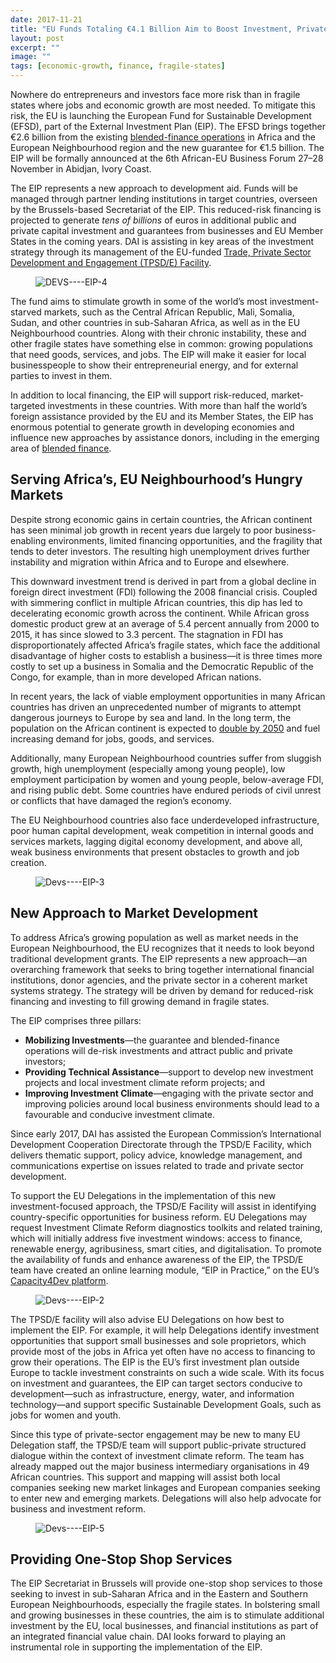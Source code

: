 ```yaml
---
date: 2017-11-21
title: "EU Funds Totaling €4.1 Billion Aim to Boost Investment, Private Sector Engagement in Africa and European Neighbourhood Countries"
layout: post
excerpt: ""
image: ""
tags: [economic-growth, finance, fragile-states]
---
```

<p>Nowhere do entrepreneurs and investors face more risk than in fragile states where jobs and economic growth are most needed. To mitigate this risk, the EU is launching the European Fund for Sustainable Development (EFSD), part of the External Investment Plan (EIP). The EFSD brings together €2.6 billion from the existing <a href="https://ec.europa.eu/europeaid/policies/innovative-financial-instruments-blending/blending-operations_en">blended-finance operations</a> in Africa and the European Neighbourhood region and the new guarantee for €1.5 billion. The EIP will be formally announced at the 6th African-EU Business Forum 27–28 November in Abidjan, Ivory Coast.</p><p>The EIP represents a new approach to development aid. Funds will be managed through partner lending institutions in target countries, overseen by the Brussels-based Secretariat of the EIP. This reduced-risk financing is projected to generate <em>tens of billions</em> of euros in additional public and private capital investment and guarantees from businesses and EU Member States in the coming years. DAI is assisting in key areas of the investment strategy through its management of the EU-funded <a href="https://www.dai.com/our-work/projects/worldwide-trade-private-sector-development-and-engagement-and-regional-integration-facility">Trade, Private Sector Development and Engagement (TPSD/E) Facility</a>.</p><figure class="kg-card kg-image-card"><img src="https://pubs.ghost.io/uploads/DEVS----EIP-4.jpg" class="kg-image" alt="DEVS----EIP-4" loading="lazy" title="Port of Mombasa, Kenya."></figure><p>The fund aims to stimulate growth in some of the world’s most investment-starved markets, such as the Central African Republic, Mali, Somalia, Sudan, and other countries in sub-Saharan Africa, as well as in the EU Neighbourhood countries. Along with their chronic instability, these and other fragile states have something else in common: growing populations that need goods, services, and jobs. The EIP will make it easier for local businesspeople to show their entrepreneurial energy, and for external parties to invest in them.</p><p>In addition to local financing, the EIP will support risk-reduced, market-targeted investments in these countries. With more than half the world’s foreign assistance provided by the EU and its Member States, the EIP has enormous potential to generate growth in developing economies and influence new approaches by assistance donors, including in the emerging area of <a href="http://dai-global-developments.com/articles/using-development-assistance-to-catalyze-sound-investments-in-emerging-and-developing-markets/">blended finance</a>.</p><h2 id="serving-africa-s-eu-neighbourhood-s-hungry-markets">Serving Africa’s, EU Neighbourhood’s Hungry Markets</h2><p>Despite strong economic gains in certain countries, the African continent has seen minimal job growth in recent years due largely to poor business-enabling environments, limited financing opportunities, and the fragility that tends to deter investors. The resulting high unemployment drives further instability and migration within Africa and to Europe and elsewhere.</p><p>This downward investment trend is derived in part from a global decline in foreign direct investment (FDI) following the 2008 financial crisis. Coupled with simmering conflict in multiple African countries, this dip has led to decelerating economic growth across the continent. While African gross domestic product grew at an average of 5.4 percent annually from 2000 to 2015, it has since slowed to 3.3 percent. The stagnation in FDI has disproportionately affected Africa’s fragile states, which face the additional disadvantage of higher costs to establish a business—it is three times more costly to set up a business in Somalia and the Democratic Republic of the Congo, for example, than in more developed African nations.</p><p>In recent years, the lack of viable employment opportunities in many African countries has driven an unprecedented number of migrants to attempt dangerous journeys to Europe by sea and land. In the long term, the population on the African continent is expected to <a href="https://www.un.org/development/desa/publications/world-population-prospects-the-2017-revision.html">double by 2050</a> and fuel increasing demand for jobs, goods, and services.</p><p>Additionally, many European Neighbourhood countries suffer from sluggish growth, high unemployment (especially among young people), low employment participation by women and young people, below-average FDI, and rising public debt. Some countries have endured periods of civil unrest or conflicts that have damaged the region’s economy.</p><p>The EU Neighbourhood countries also face underdeveloped infrastructure, poor human capital development, weak competition in internal goods and services markets, lagging digital economy development, and above all, weak business environments that present obstacles to growth and job creation.</p><figure class="kg-card kg-image-card"><img src="https://pubs.ghost.io/uploads/Devs----EIP-3.jpg" class="kg-image" alt="Devs----EIP-3" loading="lazy" title="Young men in Morocco awaiting a ride to their agricultural jobs."></figure><h2 id="new-approach-to-market-development">New Approach to Market Development</h2><p>To address Africa’s growing population as well as market needs in the European Neighbourhood, the EU recognizes that it needs to look beyond traditional development grants. The EIP represents a new approach—an overarching framework that seeks to bring together international financial institutions, donor agencies, and the private sector in a coherent market systems strategy. The strategy will be driven by demand for reduced-risk financing and investing to fill growing demand in fragile states.</p><p>The EIP comprises three pillars:</p><ul><li><strong>Mobilizing Investments</strong>—the guarantee and blended-finance operations will de-risk investments and attract public and private investors;</li><li><strong>Providing Technical Assistance</strong>—support to develop new investment projects and local investment climate reform projects; and</li><li><strong>Improving Investment Climate</strong>—engaging with the private sector and improving policies around local business environments should lead to a favourable and conducive investment climate.</li></ul><p>Since early 2017, DAI has assisted the European Commission’s International Development Cooperation Directorate through the TPSD/E Facility, which delivers thematic support, policy advice, knowledge management, and communications expertise on issues related to trade and private sector development.</p><p>To support the EU Delegations in the implementation of this new investment-focused approach, the TPSD/E Facility will assist in identifying country-specific opportunities for business reform. EU Delegations may request Investment Climate Reform diagnostics toolkits and related training, which will initially address five investment windows: access to finance, renewable energy, agribusiness, smart cities, and digitalisation. To promote the availability of funds and enhance awareness of the EIP, the TPSD/E team have created an online learning module, “EIP in Practice,” on the EU’s <a href="https://europa.eu/capacity4dev/">Capacity4Dev platform</a>.</p><figure class="kg-card kg-image-card"><img src="https://pubs.ghost.io/uploads/Devs----EIP-2.jpg" class="kg-image" alt="Devs----EIP-2" loading="lazy" title="mPesa branchless banking started in 2007 in Kenya and Tanzania and has expanded abroad."></figure><p>The TPSD/E facility will also advise EU Delegations on how best to implement the EIP. For example, it will help Delegations identify investment opportunities that support small businesses and sole proprietors, which provide most of the jobs in Africa yet often have no access to financing to grow their operations. The EIP is the EU’s first investment plan outside Europe to tackle investment constraints on such a wide scale. With its focus on investment and guarantees, the EIP can target sectors conducive to development—such as infrastructure, energy, water, and information technology—and support specific Sustainable Development Goals, such as jobs for women and youth.</p><p>Since this type of private-sector engagement may be new to many EU Delegation staff, the TPSD/E team will support public-private structured dialogue within the context of investment climate reform. The team has already mapped out the major business intermediary organisations in 49 African countries. This support and mapping will assist both local companies seeking new market linkages and European companies seeking to enter new and emerging markets. Delegations will also help advocate for business and investment reform.</p><figure class="kg-card kg-image-card"><img src="https://pubs.ghost.io/uploads/Devs----EIP-5.jpg" class="kg-image" alt="Devs----EIP-5" loading="lazy" title="Sub-Saharan Africa is becoming a key sourcing destination for global apparel buyers. This includes Kenyan apparel producer UAL, which has received assistance from the USAID East Africa Trade and Investment Hub, implemented by DAI."></figure><h2 id="providing-one-stop-shop-services">Providing One-Stop Shop Services</h2><p>The EIP Secretariat in Brussels will provide one-stop shop services to those seeking to invest in sub-Saharan Africa and in the Eastern and Southern European Neighbourhoods, especially the fragile states. In bolstering small and growing businesses in these countries, the aim is to stimulate additional investment by the EU, local businesses, and financial institutions as part of an integrated financial value chain. DAI looks forward to playing an instrumental role in supporting the implementation of the EIP.</p>
  